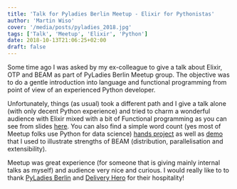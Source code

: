 ```yaml
---
title: 'Talk for Pyladies Berlin Meetup - Elixir for Pythonistas'
author: 'Martin Wiso'
cover: '/media/posts/pyladies_2018.jpg'
tags: ['Talk', 'Meetup', 'Elixir', 'Python']
date: 2018-10-13T21:06:25+02:00
draft: false
---
```


Some time ago I was asked by my ex-colleague to give a talk about Elixir, OTP and BEAM as part of PyLadies Berlin Meetup group. The objective was to do a gentle introduction into language and functional programming from point of view of an experienced Python developer.

<!--more-->

Unfortunately, things (as usual) took a different path and I give a talk alone (with only decent Python experience) and tried to charm a wonderful audience with Elixir mixed with a bit of Functional programming as you can see from slides [here](https://speakerdeck.com/tgrk/pyladies-2018-elixir-for-pythonistas). You can also find a simple word count (yes most of Meetup folks use Python for data science) [hands project](https://github.com/tgrk/pyladies_elixir/tree/master/word_count) as well as [demo](https://github.com/tgrk/pyladies_elixir/tree/dist/word_count_dist) that I used to illustrate strengths of BEAM (distribution, parallelisation and extensibility).

Meetup was great experience (for someone that is giving mainly internal talks as myself) and audience very nice and curious. I would really like to to thank [PyLadies Berlin](https://t.co/ZVD7FDzLmV) and [Delivery Hero](https://www.deliveryhero.com/) for their hospitality!
